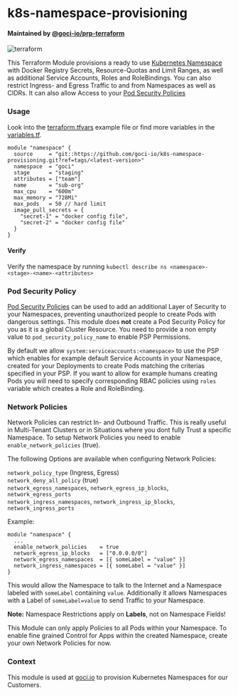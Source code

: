 # k8s-namespace-provisioning

#### Maintained by [@goci-io/prp-terraform](https://github.com/orgs/goci-io/teams/prp-terraform)

![terraform](https://github.com/goci-io/k8s-namespace-provisioning/workflows/terraform/badge.svg?branch=master)

This Terraform Module provisions a ready to use [Kubernetes Namespace](https://kubernetes.io/docs/concepts/overview/working-with-objects/namespaces/) with Docker Registry Secrets, Resource-Quotas and Limit Ranges, as well as additional Service Accounts, Roles and RoleBindings. You can also restrict Ingress- and Egress Traffic to and from Namespaces as well as CIDRs. It can also allow Access to your [Pod Security Policies](#pod-security-policy)

### Usage

Look into the [terraform.tfvars](terraform.tfvars.example) example file or find more variables in the [variables.tf](variables.tf).

```hcl
module "namespace" {
  source     = "git::https://github.com/goci-io/k8s-namespace-provisioning.git?ref=tags/<latest-version>"
  namespace  = "goci"
  stage      = "staging"
  attributes = ["team"]
  name       = "sub-org"
  max_cpu    = "600m"
  max_memory = "728Mi"
  max_pods   = 50 // hard limit
  image_pull_secrets = {
    "secret-1" = "docker config file",
    "secret-2" = "docker config file"
  }
}
```

#### Verify

Verify the namespace by running `kubectl describe ns <namespace>-<stage>-<name>-<attributes>`

### Pod Security Policy

[Pod Security Policies](https://kubernetes.io/docs/concepts/policy/pod-security-policy/) can be used to add an additional Layer of Security to your Namespaces, preventing unauthorized people to create Pods with dangerous settings. This module does **not** create a Pod Security Policy for you as it is a global Cluster Resource.
You need to provide a non empty value to `pod_security_policy_name` to enable PSP Permissions. 

By default we allow `system:serviceaccounts:<namespace>` to use the PSP which enables for example default Service Accounts in your Namespace, created for your Deployments to create Pods matching the criterias specified in your PSP. If you want to allow for example humans creating Pods you will need to specify corresponding RBAC policies using `roles` variable which creates a Role and RoleBinding.

### Network Policies

Network Policies can restrict In- and Outbound Traffic. This is really useful in Multi-Tenant Clusters or in Situations where you dont fully Trust a specific Namespace. To setup Network Policies you need to enable `enable_network_policies` (true).

The following Options are available when configuring Network Policies:

`network_policy_type` (Ingress, Egress)  
`network_deny_all_policy` (true)  
`network_egress_namespaces`, `network_egress_ip_blocks`, `network_egress_ports`   
`network_ingress_namespaces`, `network_ingress_ip_blocks`, `network_ingress_ports`   

Example:

```hcl
module "namespace" {
  ...
  enable_network_policies    = true
  network_egress_ip_blocks   = ["0.0.0.0/0"]
  network_egress_namespaces  = [{ someLabel = "value" }]
  network_ingress_namespaces = [{ someLabel = "value" }]
}
```

This would allow the Namespace to talk to the Internet and a Namespace labeled with `someLabel` containing `value`.
Additionally it allows Namespaces with a Label of `someLabel=value` to send Traffic to your Namespace.

**Note:** Namespace Restrictions apply on **Labels**, not on Namespace Fields!

This Module can only apply Policies to all Pods within your Namespace.
To enable fine grained Control for Apps within the created Namespace, create your own Network Policies for now.

### Context

This module is used at [goci.io](https://goci.io) to provision Kubernetes Namespaces for our Customers.
